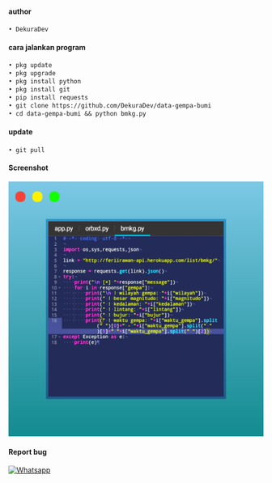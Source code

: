 #### author
```
• DekuraDev
```
#### cara jalankan program
```
• pkg update
• pkg upgrade
• pkg install python
• pkg install git
• pip install requests
• git clone https://github.com/DekuraDev/data-gempa-bumi
• cd data-gempa-bumi && python bmkg.py
```
#### update 
```
• git pull
```
#### Screenshot
![foto](https://github.com/DekuraDev/data-gempa-bumi/blob/main/screenshot.jpg)

#### Report bug

[![Whatsapp](https://img.shields.io/badge/Whatsapp-Message-green?style=for-the-badge&logo=Whatsapp)](https://wa.me/+6281567607136)
